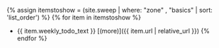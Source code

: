 {% assign itemstoshow = (site.sweep | where: "zone" , "basics" | sort: 'list_order') %}
{% for item in itemstoshow %}
* {{ item.weekly_todo_text }} [(more)]({{ item.url | relative_url }})
{% endfor %}
